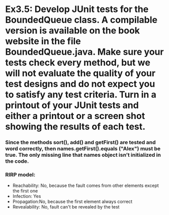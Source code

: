 # Ex3.5: Develop JUnit tests for the BoundedQueue class. A compilable version is available on the book website in the file BoundedQueue.java. Make sure your tests check every method, but we will not evaluate the quality of your test designs and do not expect you to satisfy any test criteria. Turn in a printout of your JUnit tests and either a printout or a screen shot showing the results of each test.

### Since the methods sort(), add() and getFirst() are tested and word correctly, then names.getFirst().equals ("Alex") must be true. The only missing line that names object isn’t initialized in the code. 
### RIRP model:  
* Reachability: No, because the fault comes from other elements except the first one 
* Infection: Yes 
* Propagation:No, because the first element always correct 
* Revealability: No, fault can't be revealed by the test 
